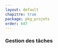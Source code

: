 ```yaml
---
layout: default
chapitre: true
package: pkg_projets
order: 647
---
```

### Gestion des tâches

<!-- TODO backend-3 : pkg_projets - Gestion des tâches -->